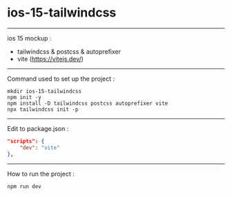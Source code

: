 # ios-15-tailwindcss

---
ios 15 mockup :
 - tailwindcss & postcss & autoprefixer
 - vite (https://vitejs.dev/)
---
Command used to set up the project : 
```console
mkdir ios-15-tailwindcss
npm init -y
npm install -D tailwindcss postcss autoprefixer vite
npx tailwindcss init -p
```
---
Edit to package.json :
```json
"scripts": {
    "dev": "vite"
},
```
---
How to run the project :
```console
npm run dev
```
